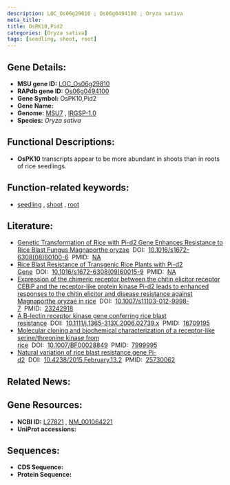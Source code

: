 ```yaml
---
description: LOC_Os06g29810 ; Os06g0494100 ; Oryza sativa
meta_title:
title: OsPK10,Pid2
categories: [Oryza sativa]
tags: [seedling, shoot, root]
---
```


## Gene Details:
- **MSU gene ID:** [LOC_Os06g29810](http://rice.uga.edu/cgi-bin/ORF_infopage.cgi?orf=LOC_Os06g29810)  
- **RAPdb gene ID:** [Os06g0494100](https://rapdb.dna.affrc.go.jp/locus/?name=Os06g0494100)  
- **Gene Symbol:** OsPK10,Pid2
- **Gene Name:**
- **Genome:**  [MSU7](http://rice.uga.edu/)&nbsp;,&nbsp;[IRGSP-1.0](https://rapdb.dna.affrc.go.jp/download/irgsp1.html)
- **Species:** *Oryza sativa*

## Functional Descriptions:
   - **OsPK10** transcripts appear to be more abundant in shoots than in roots of rice seedlings.

## Function-related keywords:
   - [seedling](/tags/seedling/)&nbsp;,&nbsp;[shoot](/tags/shoot/)&nbsp;,&nbsp;[root](/tags/root/)

## Literature:
   - [Genetic Transformation of Rice with Pi-d2 Gene Enhances Resistance to Rice Blast Fungus Magnaporthe oryzae](https://www.doi.org/10.1016/s1672-6308(08)60100-6)&nbsp;&nbsp;DOI:&nbsp;&nbsp;[10.1016/s1672-6308(08)60100-6](https://www.doi.org/10.1016/s1672-6308(08)60100-6)&nbsp;&nbsp;PMID:&nbsp;&nbsp;[NA](https://pubmed.ncbi.nlm.nih.gov/NA/)
   - [Rice Blast Resistance of Transgenic Rice Plants with Pi-d2 Gene](https://www.doi.org/10.1016/s1672-6308(09)60015-9)&nbsp;&nbsp;DOI:&nbsp;&nbsp;[10.1016/s1672-6308(09)60015-9](https://www.doi.org/10.1016/s1672-6308(09)60015-9)&nbsp;&nbsp;PMID:&nbsp;&nbsp;[NA](https://pubmed.ncbi.nlm.nih.gov/NA/)
   - [Expression of the chimeric receptor between the chitin elicitor receptor CEBiP and the receptor-like protein kinase Pi-d2 leads to enhanced responses to the chitin elicitor and disease resistance against Magnaporthe oryzae in rice](https://www.doi.org/10.1007/s11103-012-9998-7)&nbsp;&nbsp;DOI:&nbsp;&nbsp;[10.1007/s11103-012-9998-7](https://www.doi.org/10.1007/s11103-012-9998-7)&nbsp;&nbsp;PMID:&nbsp;&nbsp;[23242918](https://pubmed.ncbi.nlm.nih.gov/23242918/)
   - [A B-lectin receptor kinase gene conferring rice blast resistance](https://www.doi.org/10.1111/j.1365-313X.2006.02739.x)&nbsp;&nbsp;DOI:&nbsp;&nbsp;[10.1111/j.1365-313X.2006.02739.x](https://www.doi.org/10.1111/j.1365-313X.2006.02739.x)&nbsp;&nbsp;PMID:&nbsp;&nbsp;[16709195](https://pubmed.ncbi.nlm.nih.gov/16709195/)
   - [Molecular cloning and biochemical characterization of a receptor-like serine/threonine kinase from rice](https://www.doi.org/10.1007/BF00028849)&nbsp;&nbsp;DOI:&nbsp;&nbsp;[10.1007/BF00028849](https://www.doi.org/10.1007/BF00028849)&nbsp;&nbsp;PMID:&nbsp;&nbsp;[7999995](https://pubmed.ncbi.nlm.nih.gov/7999995/)
   - [Natural variation of rice blast resistance gene Pi-d2](https://www.doi.org/10.4238/2015.February.13.2)&nbsp;&nbsp;DOI:&nbsp;&nbsp;[10.4238/2015.February.13.2](https://www.doi.org/10.4238/2015.February.13.2)&nbsp;&nbsp;PMID:&nbsp;&nbsp;[25730062](https://pubmed.ncbi.nlm.nih.gov/25730062/)

## Related News:

## Gene Resources:
- **NCBI ID:**  [L27821](http://www.ncbi.nlm.nih.gov/nuccore/L27821)&nbsp;,&nbsp;[NM_001064221](http://www.ncbi.nlm.nih.gov/nuccore/NM_001064221)
- **UniProt accessions:** [](https://www.uniprot.org/uniprotkb//entry)

## Sequences:
- **CDS Sequence:**
- **Protein Sequence:**
